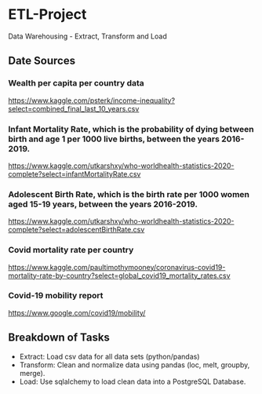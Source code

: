 # ETL-Project

Data Warehousing - Extract, Transform and Load

## Date Sources

### Wealth per capita per country data

<https://www.kaggle.com/psterk/income-inequality?select=combined_final_last_10_years.csv>

### Infant Mortality Rate, which is the probability of dying between birth and age 1 per 1000 live births, between the years 2016-2019.

<https://www.kaggle.com/utkarshxy/who-worldhealth-statistics-2020-complete?select=infantMortalityRate.csv>

### Adolescent Birth Rate, which is the birth rate per 1000 women aged 15-19 years, between the years 2016-2019.

<https://www.kaggle.com/utkarshxy/who-worldhealth-statistics-2020-complete?select=adolescentBirthRate.csv>

### Covid mortality rate per country

<https://www.kaggle.com/paultimothymooney/coronavirus-covid19-mortality-rate-by-country?select=global_covid19_mortality_rates.csv>

### Covid-19 mobility report

<https://www.google.com/covid19/mobility/>

## Breakdown of Tasks

* Extract: Load csv data for all data sets (python/pandas)
* Transform: Clean and normalize data using pandas (loc, melt, groupby, merge).
* Load: Use sqlalchemy to load clean data into a PostgreSQL Database.
